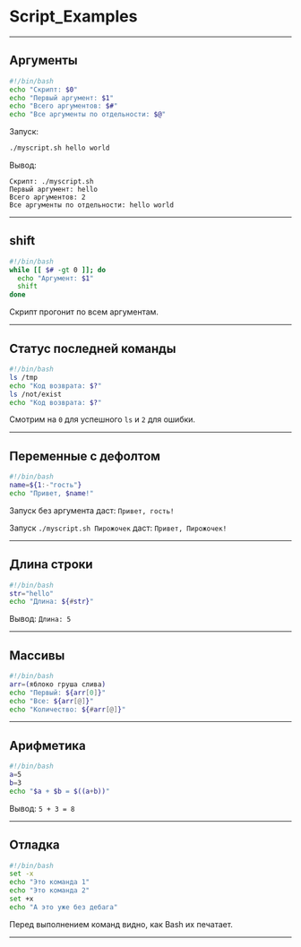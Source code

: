 # Script_Examples

---

## Аргументы

```bash
#!/bin/bash
echo "Скрипт: $0"
echo "Первый аргумент: $1"
echo "Всего аргументов: $#"
echo "Все аргументы по отдельности: $@"
```

Запуск:

```bash
./myscript.sh hello world
```

Вывод:

```
Скрипт: ./myscript.sh
Первый аргумент: hello
Всего аргументов: 2
Все аргументы по отдельности: hello world
```

---

## shift

```bash
#!/bin/bash
while [[ $# -gt 0 ]]; do
  echo "Аргумент: $1"
  shift
done
```

Скрипт прогонит по всем аргументам.

---

## Статус последней команды

```bash
#!/bin/bash
ls /tmp
echo "Код возврата: $?"
ls /not/exist
echo "Код возврата: $?"
```

Смотрим на  `0` для успешного `ls` и `2` для ошибки.

---

## Переменные с дефолтом

```bash
#!/bin/bash
name=${1:-"гость"}
echo "Привет, $name!"
```

Запуск без аргумента даст: `Привет, гость!`

Запуск `./myscript.sh Пирожочек` даст: `Привет, Пирожочек!`

---

## Длина строки

```bash
#!/bin/bash
str="hello"
echo "Длина: ${#str}"
```

Вывод: `Длина: 5`

---

## Массивы

```bash
#!/bin/bash
arr=(яблоко груша слива)
echo "Первый: ${arr[0]}"
echo "Все: ${arr[@]}"
echo "Количество: ${#arr[@]}"
```

---

## Арифметика

```bash
#!/bin/bash
a=5
b=3
echo "$a + $b = $((a+b))"

```

Вывод: `5 + 3 = 8`

---

## Отладка

```bash
#!/bin/bash
set -x
echo "Это команда 1"
echo "Это команда 2"
set +x
echo "А это уже без дебага"
```

Перед выполнением команд видно, как Bash их печатает.

---